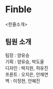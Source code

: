# Finble
<한줄소개> <br/>

## 팀원 소개
팀장 : 양유승 <br/>
기획 : 양유승, 박도울 <br/>
디자인 : 박지원, 허유진 <br/>
프론트 : 오지은, 안채연 <br/>
백 : 이정현, 안혜진 <br/>

